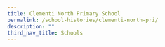 ```yaml
---
title: Clementi North Primary School
permalink: /school-histories/clementi-north-pri/
description: ""
third_nav_title: Schools
---
```


